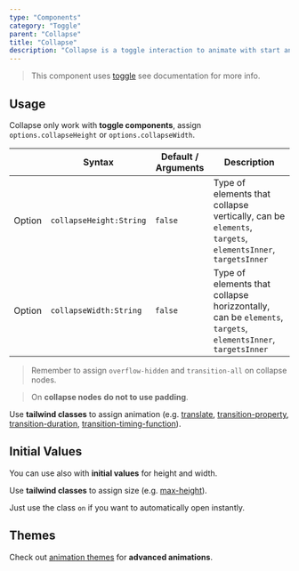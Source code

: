 ```yaml
---
type: "Components"
category: "Toggle"
parent: "Collapse"
title: "Collapse"
description: "Collapse is a toggle interaction to animate with start and end height or width."
---
```


> This component uses [toggle](/components/toggle) see documentation for more info.

## Usage

Collapse only work with **toggle components**, assign `options.collapseHeight` or `options.collapseWidth`.

<div class="xt-overflow-sub overflow-y-hidden overflow-x-scroll my-5 xt-my-auto w-full">

|                         | Syntax                                    | Default / Arguments                       | Description                   |
| ----------------------- | ----------------------------------------- | ----------------------------- | ----------------------------- |
| Option                    | `collapseHeight:String`                          | `false`        | Type of elements that collapse vertically, can be `elements`, `targets`, `elementsInner`, `targetsInner`           |
| Option                    | `collapseWidth:String`                          | `false`        | Type of elements that collapse horizzontally, can be `elements`, `targets`, `elementsInner`, `targetsInner`           |

</div>

> Remember to assign `overflow-hidden` and `transition-all` on collapse nodes.

> On **collapse nodes** **do not to use padding**.

Use **tailwind classes** to assign animation (e.g. [translate](https://tailwindcss.com/docs/translate), [transition-property](https://tailwindcss.com/docs/transition-property), [transition-duration](https://tailwindcss.com/docs/transition-duration), [transition-timing-function](https://tailwindcss.com/docs/transition-timing-function)).


<demo>
  <demoinline src="demos/components/collapse/height">
  </demoinline>
  <demoinline src="demos/components/collapse/width">
  </demoinline>
</demo>

## Initial Values

You can use also with **initial values** for height and width.

Use **tailwind classes** to assign size (e.g. [max-height](https://tailwindcss.com/docs/max-height)).

Just use the class `on` if you want to automatically open instantly.

<demo>
  <demoinline src="demos/components/collapse/initial">
  </demoinline>
</demo>

## Themes

Check out [animation themes](/themes/animation) for **advanced animations**.

<demo>
  <div class="gatsby_demo_item" data-iframe="demos/themes/animation/collapse-animation-v1">
  </div>
</demo>
